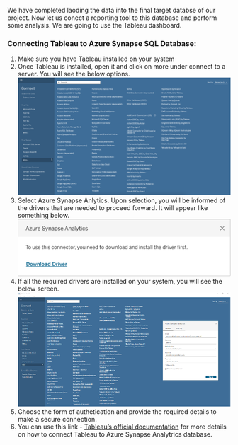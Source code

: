 We have completed laoding the data into the final target databse of our project. Now let us conect a reporting tool to this database and perform some analysis. We are going to use the Tableau dashboard.

### Connecting Tableau to Azure Synapse SQL Database:
1. Make sure you have Tableau installed on your system
2. Once Tableau is installed, open it and click on more under connect to a server. You will see the below options.
   ![Tableau source options](./img/Tableau%20Source%20Options.png)
3. Select Azure Synapse Anlytics. Upon selection, you will be informed of the drivers that are needed to proceed forward. It will appear like something below.
   ![Tableau Driver Requirement](./img/Tableau%20Driver%20Requirement.png)
4. If all the required drivers are installed on your system, you will see the below screen.
   ![Tableau Source Connection](./img/Tableau%20Source%20Connection.png)
5. Choose the form of authetication and provide the required details to make a secure connection.
6. You can use this link - [Tableau’s official documentation](https://help.tableau.com/current/pro/desktop/en-us/examples_azure_sql_dw.htm) for more details on how to connect Tableau to Azure Synapse Analytrics database.